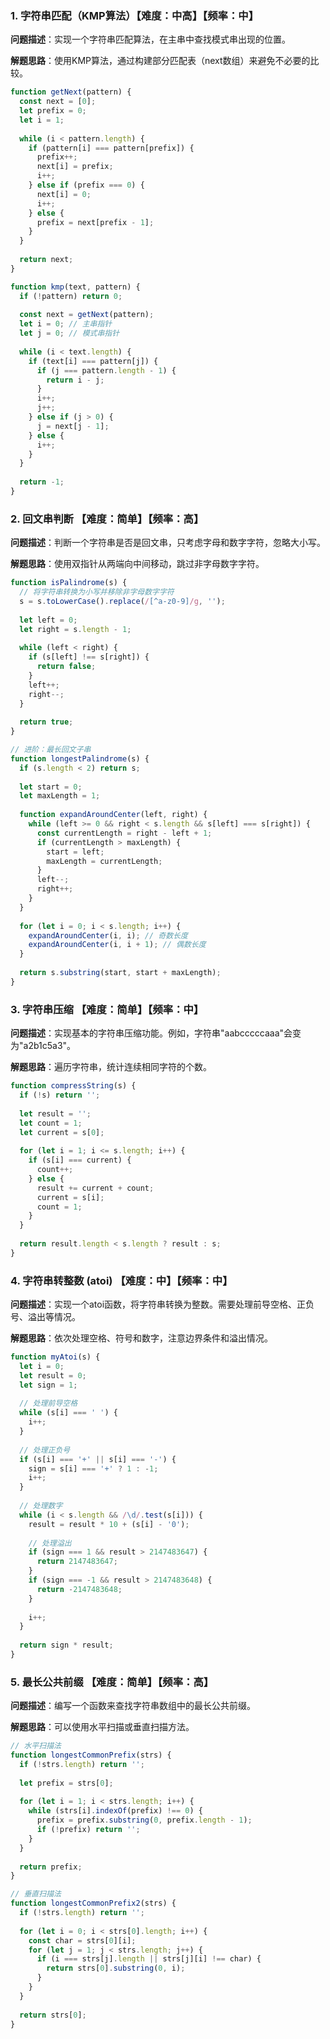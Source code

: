 
### 1. 字符串匹配（KMP算法）【难度：中高】【频率：中】

**问题描述**：实现一个字符串匹配算法，在主串中查找模式串出现的位置。

**解题思路**：使用KMP算法，通过构建部分匹配表（next数组）来避免不必要的比较。

```javascript
function getNext(pattern) {
  const next = [0];
  let prefix = 0;
  let i = 1;
  
  while (i < pattern.length) {
    if (pattern[i] === pattern[prefix]) {
      prefix++;
      next[i] = prefix;
      i++;
    } else if (prefix === 0) {
      next[i] = 0;
      i++;
    } else {
      prefix = next[prefix - 1];
    }
  }
  
  return next;
}

function kmp(text, pattern) {
  if (!pattern) return 0;
  
  const next = getNext(pattern);
  let i = 0; // 主串指针
  let j = 0; // 模式串指针
  
  while (i < text.length) {
    if (text[i] === pattern[j]) {
      if (j === pattern.length - 1) {
        return i - j;
      }
      i++;
      j++;
    } else if (j > 0) {
      j = next[j - 1];
    } else {
      i++;
    }
  }
  
  return -1;
}
```

### 2. 回文串判断 【难度：简单】【频率：高】

**问题描述**：判断一个字符串是否是回文串，只考虑字母和数字字符，忽略大小写。

**解题思路**：使用双指针从两端向中间移动，跳过非字母数字字符。

```javascript
function isPalindrome(s) {
  // 将字符串转换为小写并移除非字母数字字符
  s = s.toLowerCase().replace(/[^a-z0-9]/g, '');
  
  let left = 0;
  let right = s.length - 1;
  
  while (left < right) {
    if (s[left] !== s[right]) {
      return false;
    }
    left++;
    right--;
  }
  
  return true;
}

// 进阶：最长回文子串
function longestPalindrome(s) {
  if (s.length < 2) return s;
  
  let start = 0;
  let maxLength = 1;
  
  function expandAroundCenter(left, right) {
    while (left >= 0 && right < s.length && s[left] === s[right]) {
      const currentLength = right - left + 1;
      if (currentLength > maxLength) {
        start = left;
        maxLength = currentLength;
      }
      left--;
      right++;
    }
  }
  
  for (let i = 0; i < s.length; i++) {
    expandAroundCenter(i, i); // 奇数长度
    expandAroundCenter(i, i + 1); // 偶数长度
  }
  
  return s.substring(start, start + maxLength);
}
```

### 3. 字符串压缩 【难度：简单】【频率：中】

**问题描述**：实现基本的字符串压缩功能。例如，字符串"aabcccccaaa"会变为"a2b1c5a3"。

**解题思路**：遍历字符串，统计连续相同字符的个数。

```javascript
function compressString(s) {
  if (!s) return '';
  
  let result = '';
  let count = 1;
  let current = s[0];
  
  for (let i = 1; i <= s.length; i++) {
    if (s[i] === current) {
      count++;
    } else {
      result += current + count;
      current = s[i];
      count = 1;
    }
  }
  
  return result.length < s.length ? result : s;
}
```

### 4. 字符串转整数 (atoi) 【难度：中】【频率：中】

**问题描述**：实现一个atoi函数，将字符串转换为整数。需要处理前导空格、正负号、溢出等情况。

**解题思路**：依次处理空格、符号和数字，注意边界条件和溢出情况。

```javascript
function myAtoi(s) {
  let i = 0;
  let result = 0;
  let sign = 1;
  
  // 处理前导空格
  while (s[i] === ' ') {
    i++;
  }
  
  // 处理正负号
  if (s[i] === '+' || s[i] === '-') {
    sign = s[i] === '+' ? 1 : -1;
    i++;
  }
  
  // 处理数字
  while (i < s.length && /\d/.test(s[i])) {
    result = result * 10 + (s[i] - '0');
    
    // 处理溢出
    if (sign === 1 && result > 2147483647) {
      return 2147483647;
    }
    if (sign === -1 && result > 2147483648) {
      return -2147483648;
    }
    
    i++;
  }
  
  return sign * result;
}
```

### 5. 最长公共前缀 【难度：简单】【频率：高】

**问题描述**：编写一个函数来查找字符串数组中的最长公共前缀。

**解题思路**：可以使用水平扫描或垂直扫描方法。

```javascript
// 水平扫描法
function longestCommonPrefix(strs) {
  if (!strs.length) return '';
  
  let prefix = strs[0];
  
  for (let i = 1; i < strs.length; i++) {
    while (strs[i].indexOf(prefix) !== 0) {
      prefix = prefix.substring(0, prefix.length - 1);
      if (!prefix) return '';
    }
  }
  
  return prefix;
}

// 垂直扫描法
function longestCommonPrefix2(strs) {
  if (!strs.length) return '';
  
  for (let i = 0; i < strs[0].length; i++) {
    const char = strs[0][i];
    for (let j = 1; j < strs.length; j++) {
      if (i === strs[j].length || strs[j][i] !== char) {
        return strs[0].substring(0, i);
      }
    }
  }
  
  return strs[0];
}
```
